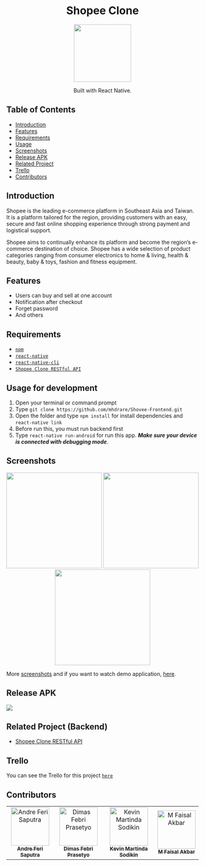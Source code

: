 <h1 align="center">Shopee Clone</h1>
<p align="center">
  <img width="150" src="https://user-images.githubusercontent.com/38139389/61145525-e3635900-a501-11e9-81a3-bcd9ab3e3b4d.png"/>
</p>
<p align="center">
  Built with React Native.
</p>

## Table of Contents

- [Introduction](#introduction)
- [Features](#features)
- [Requirements](#requirements)
- [Usage](#usage-for-development)
- [Screenshots](#screenshots)
- [Release APK](#release-apk)
- [Related Project](#related-project-backend)
- [Trello](#trello)
- [Contributors](#contributors)

## Introduction
Shopee is the leading e-commerce platform in Southeast Asia and Taiwan. It is a platform tailored for the region, providing customers with an easy, secure and fast online shopping experience through strong payment and logistical support. 

Shopee aims to continually enhance its platform and become the region’s e-commerce destination of choice. Shopee has a wide selection of product categories ranging from consumer electronics to home & living, health & beauty, baby & toys, fashion and fitness equipment. 

## Features
* Users can buy and sell at one account
* Notification after checkout
* Forget password
* And others

## Requirements
* [`npm`](https://www.npmjs.com/get-npm)
* [`react-native`](https://facebook.github.io/react-native/docs/getting-started)
* [`react-native-cli`](https://facebook.github.io/react-native/docs/getting-started)
* [`Shopee Clone RESTful API`](https://github.com/mhdrare/Shovee-Backend.git)

## Usage for development
1. Open your terminal or command prompt
2. Type `git clone https://github.com/mhdrare/Shovee-Frontend.git`
3. Open the folder and type `npm install` for install dependencies and `react-native link`
4. Before run this, you must run backend first
5. Type `react-native run-android` for run this app. ***Make sure your device is connected with debugging mode***.

## Screenshots
<div align="center">
    <img width="250" src="https://user-images.githubusercontent.com/38139389/61185558-05391900-a685-11e9-9b16-b7d66cde265a.png">    
    <img width="250" src="https://user-images.githubusercontent.com/38139389/61185559-05d1af80-a685-11e9-8b14-644e797ecef6.png">
    <img width="250" src="https://user-images.githubusercontent.com/38139389/61185560-05d1af80-a685-11e9-883a-7780393d0673.png">
</div>

More [screenshots](https://github.com/mhdrare/Shovee-Frontend/blob/master/SCREENSHOTS.md) and if you want to watch demo application, [here](https://drive.google.com/drive/folders/17D_qxTKrwgAk3TM4RtXMcDOH84jINsTw?usp=sharing).

## Release APK
<a href="https://drive.google.com/file/d/1JTKEjqpM1UHG4Y6Q6zSyIOQ-H8Jby9As/view?usp=sharing">
  <img src="https://img.shields.io/badge/Download%20on%20the-Google%20Drive-blue.svg?style=popout&logo=google-drive"/>
</a>

## Related Project (Backend)
* [Shopee Clone RESTful API](https://github.com/FriendForever115/Shovee-Backend.git)

## Trello
You can see the Trello for this project [`here`](https://trello.com/b/S0QGohuL/shopee-clone)

## Contributors
<center>
  <table>
    <tr>
      <td align="center">
        <a href="https://github.com/andreferi3">
          <img width="100" src="https://avatars0.githubusercontent.com/u/44439185?s=400&v=4" alt="Andre Feri Saputra"><br/>
          <sub><b>Andre Feri Saputra</b></sub>
        </a>
      </td>
      <td align="center">
        <a href="https://github.com/dymzfp">
          <img width="100" src="https://avatars3.githubusercontent.com/u/35985089?s=400&v=4" alt="Dimas Febri Prasetyo"><br/>
          <sub><b>Dimas Febri Prasetyo</b></sub>
        </a>
      </td>
      <td align="center">
        <a href="https://github.com/kevinmartinda">
          <img width="100" src="https://avatars1.githubusercontent.com/u/43369306?s=400&v=4" alt="Kevin Martinda Sodikin"><br/>
          <sub><b>Kevin Martinda Sodikin</b></sub>
        </a>
      </td>
      <td align="center">
        <a href="https://github.com/mhdrare">
          <img width="100" src="https://avatars3.githubusercontent.com/u/38139389?s=400&u=39c6791d7f990cf4f7fca960b3fe040b961895c6&v=4" alt="M Faisal Akbar"><br/>
          <sub><b>M Faisal Akbar</b></sub>
        </a>
      </td>
    </tr>
  </table>
</center>

